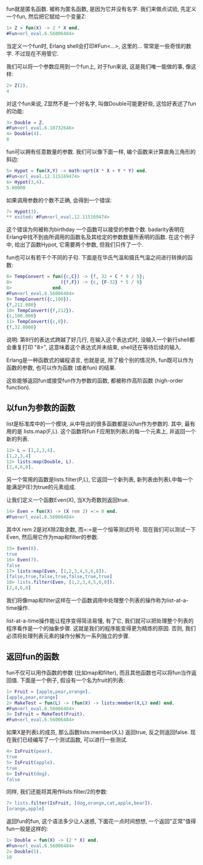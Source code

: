 
fun就是匿名函数. 被称为匿名函数, 是因为它并没有名字. 我们来做点试验, 先定义一个fun, 然后把它赋给一个变量Z:

```erl
1> Z = fun(X) -> 2 * X end.
#Fun<erl_eval.6.56006484>
```

当定义一个fun时, Erlang shell会打印#Fun<...>, 这里的... 常常是一些奇怪的数字. 不过现在不用管它.

我们可以将一个参数应用到一个fun上, 对于fun来说, 这是我们唯一能做的事, 像这样: 

```erl
2> Z(2).
4
```

对这个fun来说, Z显然不是一个好名字, 叫做Double可能更好些, 这恰好表述了fun的功能:

```erl
3> Double = Z.
#Fun<erl_eval.6.10732646>
4> Double(4).
8
```

fun可以拥有任意数量的参数. 我们可以像下面一样, 编个函数来计算直角三角形的斜边:

```erl
5> Hypot = fun(X,Y) -> math:sqrt(X * X + Y * Y) end.
#Fun<erl_eval.12.115169474>
6> Hypot(3,4).
5.00000
```

如果调用参数的个数不正确, 会得到一个错误:

```erl
7> Hypot(3).
** exited: #Fun<erl_eval.12.115169474>
```

这个错误为何被称为birthday 一个函数可以接受的参数个数. badarity表明在Erlang中找不到由所调用的函数名及其给定的参数数量所表明的函数. 在这个例子中, 给出了函数Hypot, 它需要两个参数, 但我们只传了一个.

fun也可以有若干个不同的子句. 下面是在华氏气温和摄氏气温之间进行转换的函数:

```erl
8> TempConvert = fun({c,C}) -> {f, 32 + C * 9 / 5};
8>                  ({f,F}) -> {c, {F-32} * 5 / 9}
8>               end.
#Fun<erl_eval.6.56006484>
9> TempConvert({c,100}).
{f,212.000}
10> TempConvert({f,212}).
{c,100.000}
11> TempConvert({c,0}).
{f,32.0000}
```

说明: 第8行的表达式跨越了好几行, 在输入这个表达式时, 没输入一个新行shell都会重复打印 "8>", 这意味着这个表达式并未结束, shell还在等待后续的输入.

Erlang是一种函数式的编程语言, 也就是说, 除了极个别的情况外, fun既可以作为函数的参数, 也可以作为函数 (或者fun) 的结果.

这些能够返回fun或接受fun作为参数的函数, 都被称作高阶函数 (high-order function). 

## 以fun为参数的函数

list是标准库中的一个模块, 从中导出的很多函数都是以fun作为参数的. 其中, 最有用的是 lists.map(F,L). 这个函数将fun F应用到列表L的每一个元素上, 并返回一个新的列表.

```erl
12> L = [1,2,3,4].
[1,2,3,4]
12> lists:map(Double, L).
[2,4,6,8].
```

另一个常用的函数是lists.filter(P,L), 它返回一个新列表, 新列表由列表L中每一个能满足P(E)为true的元素组成.

让我们定义一个函数Even(X), 当X为奇数则返回true.

```erl
14> Even = fun(X) -> (X rem 2) =:= 0 end.
#Fun<erl_eval.6.56006484>
```

其中X rem 2是对X除2取余数, 而=:=是一个恒等测试符号. 现在我们可以测试一下Even, 然后用它作为map和filter的参数.

```erl
15> Even(8).
true
16> Even(7).
false
17> lists:map(Even, [1,2,3,4,5,6,8]).
[false,true,false,true,false,true,true]
18> lists.filter(Even, [1,2,3,4,5,6,8]).
[2,4,6,8]
```

我们将像map和filter这样在一个函数调用中处理整个列表的操作称为list-at-a-time操作.

list-at-a-time操作能让程序变得简洁易懂, 有了它, 我们就可以把处理整个列表的程序看作是一个的抽象步骤. 这就是我们的程序能变得更为精炼的原因. 否则, 我们必须将处理列表元素的操作分解为一系列独立的步骤.

## 返回fun的函数

fun不仅可以用作函数的参数 (比如map和filter), 而且其他函数也可以将fun当作返回值. 下面是一个例子, 假设有一个名为fruit的列表:

```erl
1> Fruit = [apple,pear,orange].
[apple,pear,orange]
2> MakeTest = fun(L) -> (fun(X) -> lists:member(X,L) end) end.
#Fun<erl_eval.6.56006484>
3> IsFruit = MakeTest(Fruit).
#Fun<erl_eval.6.56006484>
```

如果X是列表L的成员, 那么函数lists:member(X,L) 返回true, 反之则返回false. 现在我们已经编写了一个测试函数, 可以进行一些测试.

```erl
4> IsFruit(pear).
true
5> IsFruit(apple).
true
6> IsFruit(dog).
false
```

同样, 我们还能将其用作lists:filter/2的参数:

```erl
7> lists.filter(IsFruit, [dog,orange,cat,apple,bear]).
[orange,apple]
```

返回fun的fun, 这个语法多少让人迷惑, 下面花一点时间想想, 一个返回"正常"值得fun一般是这样的:

```erl
1> Double = fun(X) -> (2 * X) end.
#Fun<erl_eval.6.56006484>
2> Double(5).
10
```




